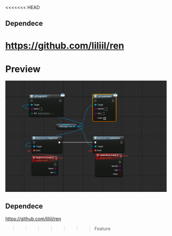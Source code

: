 <<<<<<< HEAD


## Dependece

https://github.com/liliil/ren
=======
# Preview
![Preview](Resources/preview.png)



## Dependece

https://github.com/liliil/ren
>>>>>>> Feature
